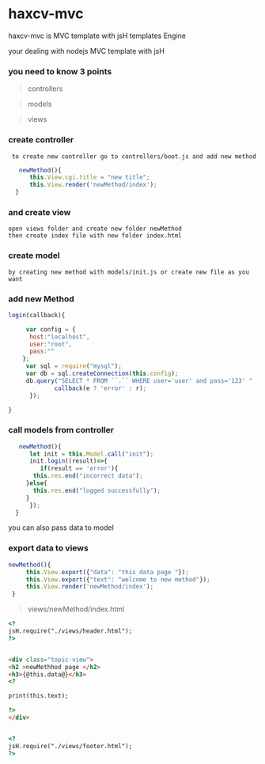 # haxcv-mvc
haxcv-mvc is MVC  template with jsH templates Engine 

your dealing with nodejs MVC template with jsH 
###  you need to know 3 points 

> controllers 

>  models 

> views 
### create controller
```
 to create new controller go to controllers/boot.js and add new method 
```
```javascript
   newMethod(){ 
      this.View.cgi.title = "new title";
      this.View.render('newMethod/index');
  }
```
### and create view 
```
open views folder and create new folder newMethod 
then create index file with new folder index.html
```

### create model 
``` to create model you have 2 options 
by creating new method with models/init.js or create new file as you want 
```

### add new Method 
```javascript
login(callback){

     var config = {
	  host:"localhost",
	  user:"root",
	  pass:""
	};
     var sql = require("mysql");
     var db = sql.createConnection(this.config);
     db.query("SELECT * FROM ``.`` WHERE user='user' and pass='123' " , (e , r) =>{
             callback(e ? 'error' : r);
      });

}
```	
### call models from controller
```javascript
   newMethod(){  
      let init = this.Model.call("init");      
      init.login((result)=>{
         if(result == 'error'){
	   this.res.end("incorrect data");
	 }else{
	   this.res.end("logged successfully");
	 }
      });
  }
 ```
  you can also pass data to model
 
 ### export data to views 
 ```javascript 
 newMethod(){ 
      this.View.export({"data": "this data page "});
      this.View.export({"text": "welcome to new method"});
      this.View.render('newMethod/index');
  }
  ```
  > views/newMethod/index.html
  ```html
  <?
 jsH.require("./views/header.html"); 
?>


<div class="topic-view">
<h2 >newMethhod page </h2>
<h3>{@this.data@}</h3>
 <?
 
 print(this.text);
 
 ?>
</div>


<?
 jsH.require("./views/footer.html"); 
?>


